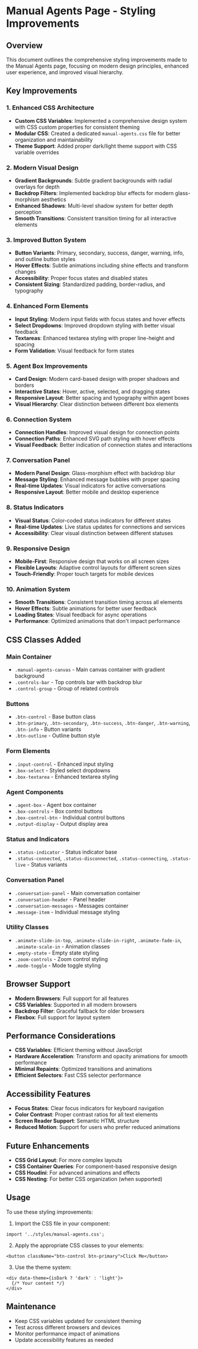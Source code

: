 # Manual Agents Page - Styling Improvements

## Overview
This document outlines the comprehensive styling improvements made to the Manual Agents page, focusing on modern design principles, enhanced user experience, and improved visual hierarchy.

## Key Improvements

### 1. Enhanced CSS Architecture
- **Custom CSS Variables**: Implemented a comprehensive design system with CSS custom properties for consistent theming
- **Modular CSS**: Created a dedicated `manual-agents.css` file for better organization and maintainability
- **Theme Support**: Added proper dark/light theme support with CSS variable overrides

### 2. Modern Visual Design
- **Gradient Backgrounds**: Subtle gradient backgrounds with radial overlays for depth
- **Backdrop Filters**: Implemented backdrop blur effects for modern glass-morphism aesthetics
- **Enhanced Shadows**: Multi-level shadow system for better depth perception
- **Smooth Transitions**: Consistent transition timing for all interactive elements

### 3. Improved Button System
- **Button Variants**: Primary, secondary, success, danger, warning, info, and outline button styles
- **Hover Effects**: Subtle animations including shine effects and transform changes
- **Accessibility**: Proper focus states and disabled states
- **Consistent Sizing**: Standardized padding, border-radius, and typography

### 4. Enhanced Form Elements
- **Input Styling**: Modern input fields with focus states and hover effects
- **Select Dropdowns**: Improved dropdown styling with better visual feedback
- **Textareas**: Enhanced textarea styling with proper line-height and spacing
- **Form Validation**: Visual feedback for form states

### 5. Agent Box Improvements
- **Card Design**: Modern card-based design with proper shadows and borders
- **Interactive States**: Hover, active, selected, and dragging states
- **Responsive Layout**: Better spacing and typography within agent boxes
- **Visual Hierarchy**: Clear distinction between different box elements

### 6. Connection System
- **Connection Handles**: Improved visual design for connection points
- **Connection Paths**: Enhanced SVG path styling with hover effects
- **Visual Feedback**: Better indication of connection states and interactions

### 7. Conversation Panel
- **Modern Panel Design**: Glass-morphism effect with backdrop blur
- **Message Styling**: Enhanced message bubbles with proper spacing
- **Real-time Updates**: Visual indicators for active conversations
- **Responsive Layout**: Better mobile and desktop experience

### 8. Status Indicators
- **Visual Status**: Color-coded status indicators for different states
- **Real-time Updates**: Live status updates for connections and services
- **Accessibility**: Clear visual distinction between different statuses

### 9. Responsive Design
- **Mobile-First**: Responsive design that works on all screen sizes
- **Flexible Layouts**: Adaptive control layouts for different screen sizes
- **Touch-Friendly**: Proper touch targets for mobile devices

### 10. Animation System
- **Smooth Transitions**: Consistent transition timing across all elements
- **Hover Effects**: Subtle animations for better user feedback
- **Loading States**: Visual feedback for async operations
- **Performance**: Optimized animations that don't impact performance

## CSS Classes Added

### Main Container
- `.manual-agents-canvas` - Main canvas container with gradient background
- `.controls-bar` - Top controls bar with backdrop blur
- `.control-group` - Group of related controls

### Buttons
- `.btn-control` - Base button class
- `.btn-primary`, `.btn-secondary`, `.btn-success`, `.btn-danger`, `.btn-warning`, `.btn-info` - Button variants
- `.btn-outline` - Outline button style

### Form Elements
- `.input-control` - Enhanced input styling
- `.box-select` - Styled select dropdowns
- `.box-textarea` - Enhanced textarea styling

### Agent Components
- `.agent-box` - Agent box container
- `.box-controls` - Box control buttons
- `.box-control-btn` - Individual control buttons
- `.output-display` - Output display area

### Status and Indicators
- `.status-indicator` - Status indicator base
- `.status-connected`, `.status-disconnected`, `.status-connecting`, `.status-live` - Status variants

### Conversation Panel
- `.conversation-panel` - Main conversation container
- `.conversation-header` - Panel header
- `.conversation-messages` - Messages container
- `.message-item` - Individual message styling

### Utility Classes
- `.animate-slide-in-top`, `.animate-slide-in-right`, `.animate-fade-in`, `.animate-scale-in` - Animation classes
- `.empty-state` - Empty state styling
- `.zoom-controls` - Zoom control styling
- `.mode-toggle` - Mode toggle styling

## Browser Support
- **Modern Browsers**: Full support for all features
- **CSS Variables**: Supported in all modern browsers
- **Backdrop Filter**: Graceful fallback for older browsers
- **Flexbox**: Full support for layout system

## Performance Considerations
- **CSS Variables**: Efficient theming without JavaScript
- **Hardware Acceleration**: Transform and opacity animations for smooth performance
- **Minimal Repaints**: Optimized transitions and animations
- **Efficient Selectors**: Fast CSS selector performance

## Accessibility Features
- **Focus States**: Clear focus indicators for keyboard navigation
- **Color Contrast**: Proper contrast ratios for all text elements
- **Screen Reader Support**: Semantic HTML structure
- **Reduced Motion**: Support for users who prefer reduced animations

## Future Enhancements
- **CSS Grid Layout**: For more complex layouts
- **CSS Container Queries**: For component-based responsive design
- **CSS Houdini**: For advanced animations and effects
- **CSS Nesting**: For better CSS organization (when supported)

## Usage
To use these styling improvements:

1. Import the CSS file in your component:
```tsx
import '../styles/manual-agents.css';
```

2. Apply the appropriate CSS classes to your elements:
```tsx
<button className="btn-control btn-primary">Click Me</button>
```

3. Use the theme system:
```tsx
<div data-theme={isDark ? 'dark' : 'light'}>
  {/* Your content */}
</div>
```

## Maintenance
- Keep CSS variables updated for consistent theming
- Test across different browsers and devices
- Monitor performance impact of animations
- Update accessibility features as needed
